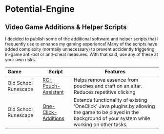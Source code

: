 # Potential-Engine

## Video Game Additions & Helper Scripts
I decided to publish some of the additional software and helper scripts that I frequently use to enhance my gaming experience! Many of the scripts have added complexity (normally unnecessary) to prevent accidently triggering in-game anti-bot or anti-cheat measures. With that said, use any of these at your own risks.


| Game                                                                                                   | Script | Features                                                                             | 
|:-------------------------------------------------------------------------------------------------------|------------------------------------------------------------------------------------------|--------------------------------------------------------------------------------------|
| Old School Runescape                                                                                   | [RC-Pouch-Assistant](https://github.com/NetworkNick-US/potential-engine/blob/master/OSRS/RC-Pouches/rc-pouches.ahk) | Helps remove essence from pouches and craft on an altar. Reduces repetitive clicking |
| Old School Runescape                                                                                   | [One-Click-Additions](https://github.com/NetworkNick-US/potential-engine/blob/master/OSRS/OneClick/one-click-additions.ahk) | Extends functionality of existing 'OneClick' Java plugins by allowing the game to be played in the background of your system while working on other tasks. |

